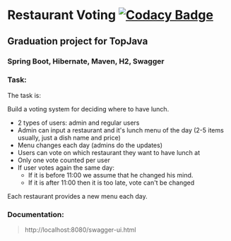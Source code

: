# Restaurant Voting [![Codacy Badge](https://app.codacy.com/project/badge/Grade/1325ba37f28440bba62bdcd5416d162a)](https://www.codacy.com/gh/oleglunko/restaurant-voting/dashboard?utm_source=github.com&amp;utm_medium=referral&amp;utm_content=oleglunko/restaurant-voting&amp;utm_campaign=Badge_Grade)

## Graduation project for TopJava

### Spring Boot, Hibernate, Maven, H2, Swagger

###

### Task:

The task is:

Build a voting system for deciding where to have lunch.

* 2 types of users: admin and regular users
* Admin can input a restaurant and it's lunch menu of the day (2-5 items usually, just a dish name and price)
* Menu changes each day (admins do the updates)
* Users can vote on which restaurant they want to have lunch at
* Only one vote counted per user
* If user votes again the same day:
    - If it is before 11:00 we assume that he changed his mind.
    - If it is after 11:00 then it is too late, vote can't be changed

Each restaurant provides a new menu each day.

### Documentation:

> http://localhost:8080/swagger-ui.html
